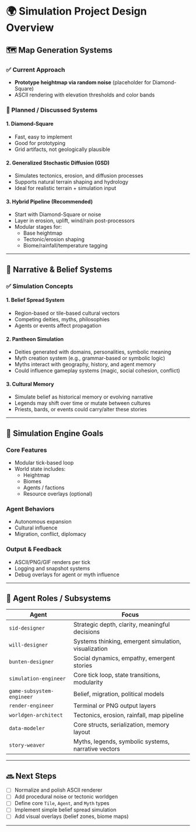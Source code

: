 # 🌍 Simulation Project Design Overview

## 🗺️ Map Generation Systems

### ✅ Current Approach
- **Prototype heightmap via random noise** (placeholder for Diamond-Square)
- ASCII rendering with elevation thresholds and color bands

### 🧱 Planned / Discussed Systems

#### 1. Diamond-Square
- Fast, easy to implement
- Good for prototyping
- Grid artifacts, not geologically plausible

#### 2. Generalized Stochastic Diffusion (GSD)
- Simulates tectonics, erosion, and diffusion processes
- Supports natural terrain shaping and hydrology
- Ideal for realistic terrain + simulation input

#### 3. Hybrid Pipeline (Recommended)
- Start with Diamond-Square or noise
- Layer in erosion, uplift, wind/rain post-processors
- Modular stages for:
  - Base heightmap
  - Tectonic/erosion shaping
  - Biome/rainfall/temperature tagging

---

## 📖 Narrative & Belief Systems

### ✅ Simulation Concepts

#### 1. Belief Spread System
- Region-based or tile-based cultural vectors
- Competing deities, myths, philosophies
- Agents or events affect propagation

#### 2. Pantheon Simulation
- Deities generated with domains, personalities, symbolic meaning
- Myth creation system (e.g., grammar-based or symbolic logic)
- Myths interact with geography, history, and agent memory
- Could influence gameplay systems (magic, social cohesion, conflict)

#### 3. Cultural Memory
- Simulate belief as historical memory or evolving narrative
- Legends may shift over time or mutate between cultures
- Priests, bards, or events could carry/alter these stories

---

## 🔁 Simulation Engine Goals

### Core Features
- Modular tick-based loop
- World state includes:
  - Heightmap
  - Biomes
  - Agents / factions
  - Resource overlays (optional)

### Agent Behaviors
- Autonomous expansion
- Cultural influence
- Migration, conflict, diplomacy

### Output & Feedback
- ASCII/PNG/GIF renders per tick
- Logging and snapshot systems
- Debug overlays for agent or myth influence

---

## 🤖 Agent Roles / Subsystems

| Agent | Focus |
|-------|-------|
| `sid-designer` | Strategic depth, clarity, meaningful decisions |
| `will-designer` | Systems thinking, emergent simulation, visualization |
| `bunten-designer` | Social dynamics, empathy, emergent stories |
| `simulation-engineer` | Core tick loop, state transitions, modularity |
| `game-subsystem-engineer` | Belief, migration, political models |
| `render-engineer` | Terminal or PNG output layers |
| `worldgen-architect` | Tectonics, erosion, rainfall, map pipeline |
| `data-modeler` | Core structs, serialization, memory layout |
| `story-weaver` | Myths, legends, symbolic systems, narrative vectors |

---

## 🔜 Next Steps

- [ ] Normalize and polish ASCII renderer
- [ ] Add procedural noise or tectonic worldgen
- [ ] Define core `Tile`, `Agent`, and `Myth` types
- [ ] Implement simple belief spread simulation
- [ ] Add visual overlays (belief zones, biome maps)

---
